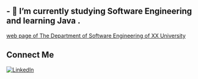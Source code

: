 
## - 🌱 I’m currently studying Software Engineering and learning Java  .
[web page of The Department of Software Engineering of XX University](https://https://bau.edu.tr/icerik/3885-yazilim-muhendisligi )

## Connect Me

[![LinkedIn](https://cdn1.iconfinder.com/data/icons/logotypes/32/circle-linkedin-512.png)](https://tr.linkedin.com/in/arhan-ersan-4268a4272)


<!--
**mrersan/mrersan** is a ✨ _special_ ✨ repository because its `README.md` (this file) appears on your GitHub profile.

Here are some ideas to get you started:



